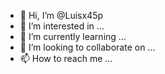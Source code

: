 - 👋 Hi, I’m @Luisx45p
- 👀 I’m interested in ...
- 🌱 I’m currently learning ...
- 💞️ I’m looking to collaborate on ...
- 📫 How to reach me ...

<!---
Luisx45p/Luisx45p is a ✨ special ✨ repository because its `README.md` (this file) appears on your GitHub profile.
You can click the Preview link to take a look at your changes.
--->
